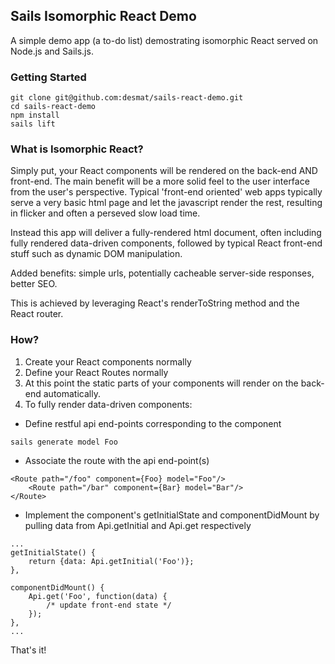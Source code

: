 Sails Isomorphic React Demo
----------

A simple demo app (a to-do list) demostrating isomorphic React served on Node.js and Sails.js.

### Getting Started

```
git clone git@github.com:desmat/sails-react-demo.git
cd sails-react-demo
npm install
sails lift
```

### What is Isomorphic React?

Simply put, your React components will be rendered on the back-end AND front-end. The main benefit will be a more solid feel to the user interface from the user's perspective. Typical 'front-end oriented' web apps typically serve a very basic html page and let the javascript render the rest, resulting in flicker and often a perseved slow load time.

Instead this app will deliver a fully-rendered html document, often including fully rendered data-driven components, followed by typical React front-end stuff such as dynamic DOM manipulation.

Added benefits: simple urls, potentially cacheable server-side responses, better SEO.

This is achieved by leveraging React's renderToString method and the React router. 


### How?

1. Create your React components normally
2. Define your React Routes normally
3. At this point the static parts of your components will render on the back-end automatically.
4. To fully render data-driven components:
* Define restful api end-points corresponding to the component
```
sails generate model Foo
```
* Associate the route with the api end-point(s) 
```
<Route path="/foo" component={Foo} model="Foo"/>
	<Route path="/bar" component={Bar} model="Bar"/>
</Route>	
```
* Implement the component's getInitialState and componentDidMount by pulling data from Api.getInitial and Api.get respectively
```
...
getInitialState() {
	return {data: Api.getInitial('Foo')};
},  

componentDidMount() {
	Api.get('Foo', function(data) { 
		/* update front-end state */
	});
},
...

```

That's it!
